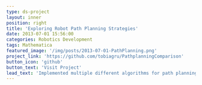```yaml
---
type: ds-project
layout: inner
position: right
title: 'Exploring Robot Path Planning Strategies'
date: 2013-07-01 15:56:00
categories: Robotics Development
tags: Mathematica 
featured_image: '/img/posts/2013-07-01-PathPlanning.png'
project_link: 'https://github.com/tobiagru/PathplanningComparison'
button_icon: 'github'
button_text: 'Visit Project'
lead_text: 'Implemented multiple different algorithms for path planning, including harmonic differential fields and genetic algorithms. Exploring how different strategies affect the performance and ability to solve certain problems.'
---
```

